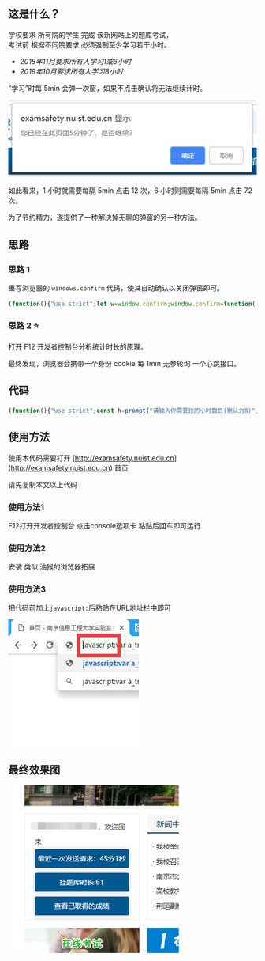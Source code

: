 ## 这是什么？

学校要求 所有院的学生 完成 该新网站上的题库考试，<br/>考试前 根据不同院要求 必须强制至少学习若干小时。

- *2018年11月要求所有人学习1或6小时*
- *2019年10月要求所有人学习8小时*

“学习”时每 5min 会弹一次窗，如果不点击确认将无法继续计时。

![](assets/alertshot.png)

如此看来，1 小时就需要每隔 5min 点击 12 次，6 小时则需要每隔 5min 点击 72 次。

为了节约精力，遂提供了一种解决掉无聊的弹窗的另一种方法。

## 思路

### 思路 1

重写浏览器的 `windows.confirm` 代码，使其自动确认以关闭弹窗即可。

```javascript
(function(){"use strict";let w=window.confirm;window.confirm=function(...args){if(args[0].indexOf("5分钟")>=0){return true}else{return w(...args)}}})();
```

### 思路 2 ⭐

打开 F12 开发者控制台分析统计时长的原理。

最终发现，浏览器会携带一个身份 cookie 每 1min 无参轮询 一个心跳接口。

## 代码

```javascript
(function(){"use strict";const h=prompt("请输入你需要挂的小时数目(默认为8)","8");let a_tm=0;setInterval(function(){a_tm%60==0?$.post("/exam_xuexi_online.php",{cmd:"xuexi_online"},function(n){n=JSON.parse(n),!n.shichang&&alert("未登录或系统错误"),$(".block-login .explanation li:first").html("<a class='changePassword loginCommonBtn'>最近一次发送请求:"+n.shichang+"</a>"),-1!=n.shichang.indexOf(`${h}时`)&&alert("挂完了"),console.log(n.shichang)}):$(".block-login .explanation li:eq(1)").html("<a class='changePassword loginCommonBtn'>挂题库时长:"+a_tm+"</a>"),a_tm++},1e3)})();
```

## 使用方法

使用本代码需要打开 [http://examsafety.nuist.edu.cn](http://examsafety.nuist.edu.cn) 首页

请先复制本文以上代码

### 使用方法1

F12打开开发者控制台 点击console选项卡 粘贴后回车即可运行

### 使用方法2

安装 类似 油猴的浏览器拓展

### 使用方法3

把代码前加上`javascript:`后粘贴在URL地址栏中即可

![](assets/usage.jpg)

## 最终效果图

![](assets/effect.png)
